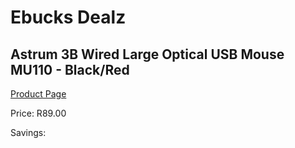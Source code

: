 
# Ebucks Dealz
## Astrum 3B Wired Large Optical USB Mouse MU110 - Black/Red
[Product Page](https://www.ebucks.com/web/shop/productSelected.do?prodId=1206286163&catId=365757697)

Price: R89.00

Savings: 


	